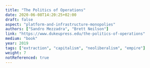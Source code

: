 ```yaml
---
title: "The Politics of Operations"
date: 2020-06-08T14:20:25+02:00
draft: false
aspect: "platform-and-infrastructure-monopolies"
authors: ["Sandro Mezzadra", "Brett Neilson"]
link: "https://www.dukeupress.edu/the-politics-of-operations"
medium: "book"
year: 2019
tags: ["extraction", "capitalism", "neoliberalism", "empire"]
weight: 7
notReferenced: true
---
```


